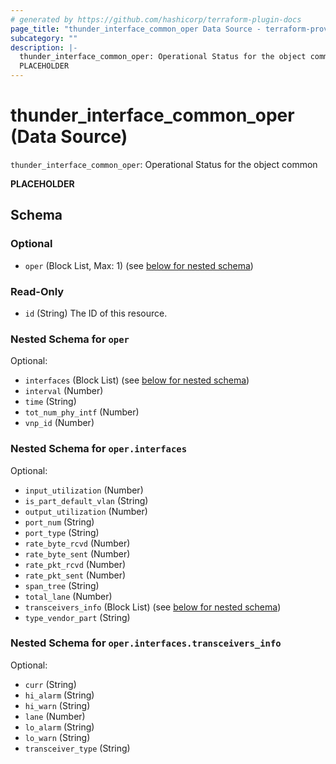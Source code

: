 ```yaml
---
# generated by https://github.com/hashicorp/terraform-plugin-docs
page_title: "thunder_interface_common_oper Data Source - terraform-provider-thunder"
subcategory: ""
description: |-
  thunder_interface_common_oper: Operational Status for the object common
  PLACEHOLDER
---
```


# thunder_interface_common_oper (Data Source)

`thunder_interface_common_oper`: Operational Status for the object common

__PLACEHOLDER__



<!-- schema generated by tfplugindocs -->
## Schema

### Optional

- `oper` (Block List, Max: 1) (see [below for nested schema](#nestedblock--oper))

### Read-Only

- `id` (String) The ID of this resource.

<a id="nestedblock--oper"></a>
### Nested Schema for `oper`

Optional:

- `interfaces` (Block List) (see [below for nested schema](#nestedblock--oper--interfaces))
- `interval` (Number)
- `time` (String)
- `tot_num_phy_intf` (Number)
- `vnp_id` (Number)

<a id="nestedblock--oper--interfaces"></a>
### Nested Schema for `oper.interfaces`

Optional:

- `input_utilization` (Number)
- `is_part_default_vlan` (String)
- `output_utilization` (Number)
- `port_num` (String)
- `port_type` (String)
- `rate_byte_rcvd` (Number)
- `rate_byte_sent` (Number)
- `rate_pkt_rcvd` (Number)
- `rate_pkt_sent` (Number)
- `span_tree` (String)
- `total_lane` (Number)
- `transceivers_info` (Block List) (see [below for nested schema](#nestedblock--oper--interfaces--transceivers_info))
- `type_vendor_part` (String)

<a id="nestedblock--oper--interfaces--transceivers_info"></a>
### Nested Schema for `oper.interfaces.transceivers_info`

Optional:

- `curr` (String)
- `hi_alarm` (String)
- `hi_warn` (String)
- `lane` (Number)
- `lo_alarm` (String)
- `lo_warn` (String)
- `transceiver_type` (String)


